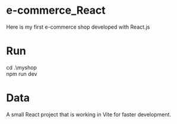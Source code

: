 # e-commerce_React
 Here is my first e-commerce shop developed with React.js

# Run
cd .\myshop\
npm run dev

# Data
A small React project that is working in Vite for faster development.

